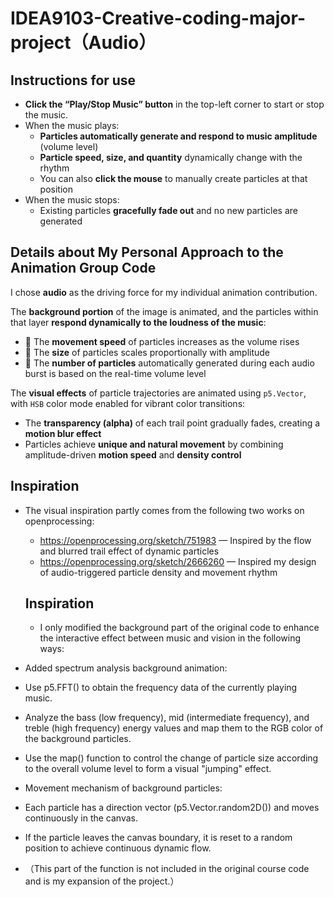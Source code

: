 # IDEA9103-Creative-coding-major-project（Audio）

## Instructions for use
- **Click the “Play/Stop Music” button** in the top-left corner to start or stop the music.
- When the music plays:
  - **Particles automatically generate and respond to music amplitude** (volume level)
  - **Particle speed, size, and quantity** dynamically change with the rhythm
  - You can also **click the mouse** to manually create particles at that position
- When the music stops:
  - Existing particles **gracefully fade out** and no new particles are generated

## Details about My Personal Approach to the Animation Group Code

I chose **audio** as the driving force for my individual animation contribution.

The **background portion** of the image is animated, and the particles within that layer **respond dynamically to the loudness of the music**:

- 🎵 The **movement speed** of particles increases as the volume rises
- 🎵 The **size** of particles scales proportionally with amplitude
- 🎵 The **number of particles** automatically generated during each audio burst is based on the real-time volume level

The **visual effects** of particle trajectories are animated using `p5.Vector`, with `HSB` color mode enabled for vibrant color transitions:

- The **transparency (alpha)** of each trail point gradually fades, creating a **motion blur effect**
- Particles achieve **unique and natural movement** by combining amplitude-driven **motion speed** and **density control**

## Inspiration
- The visual inspiration partly comes from the following two works on openprocessing:
  - https://openprocessing.org/sketch/751983 — Inspired by the flow and blurred trail effect of dynamic particles
  - https://openprocessing.org/sketch/2666260 — Inspired my design of audio-triggered particle density and movement rhythm

  ## Inspiration
  - I only modified the background part of the original code to enhance the interactive effect between music and vision in the following ways:

- Added spectrum analysis background animation:

- Use p5.FFT() to obtain the frequency data of the currently playing music.

- Analyze the bass (low frequency), mid (intermediate frequency), and treble (high frequency) energy values ​​and map them to the RGB color of the background particles.

- Use the map() function to control the change of particle size according to the overall volume level to form a visual "jumping" effect.

- Movement mechanism of background particles:

- Each particle has a direction vector (p5.Vector.random2D()) and moves continuously in the canvas.

- If the particle leaves the canvas boundary, it is reset to a random position to achieve continuous dynamic flow.

- （This part of the function is not included in the original course code and is my expansion of the project.）